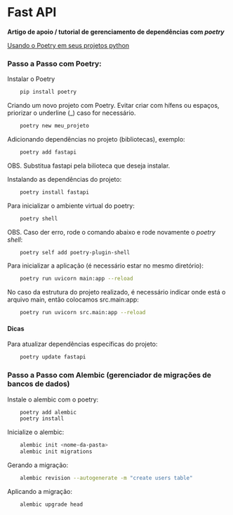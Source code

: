 # Fast API

**Artigo de apoio / tutorial de gerenciamento de dependências com *poetry***

[Usando o Poetry em seus projetos python](https://medium.com/@volneycasas/usando-o-poetry-em-seus-projetos-python-70be5f018281)

### Passo a Passo com Poetry:

Instalar o Poetry

```bash
    pip install poetry
```

Criando um novo projeto com Poetry. Evitar criar com hífens ou espaços, priorizar o underline (_) caso for necessário.
```bash
    poetry new meu_projeto
```

Adicionando dependências no projeto (bibliotecas), exemplo:

```bash
    poetry add fastapi
```
OBS. Substitua fastapi pela bilioteca que deseja instalar.

Instalando as dependências do projeto:

```bash
    poetry install fastapi
```

Para inicializar o ambiente virtual do poetry:

```bash
    poetry shell
```
OBS. Caso der erro, rode o comando abaixo e rode novamente o *poetry shell*:

```bash
    poetry self add poetry-plugin-shell
```

Para inicializar a aplicação (é necessário estar no mesmo diretório):

```bash
    poetry run uvicorn main:app --reload
```

No caso da estrutura do projeto realizado, é necessário indicar onde está o arquivo main, então colocamos src.main:app:

```bash
    poetry run uvicorn src.main:app --reload
```

#### Dicas

Para atualizar dependências específicas do projeto:

```bash
    poetry update fastapi
```

### Passo a Passo com Alembic (gerenciador de migrações de bancos de dados)

Instale o alembic com o poetry:

```bash
    poetry add alembic
    poetry install
```

Inicialize o alembic:

```bash
    alembic init <nome-da-pasta>
    alembic init migrations
```

Gerando a migração:
```bash
    alembic revision --autogenerate -m "create users table"
```

Aplicando a migração:
```bash
    alembic upgrade head
```